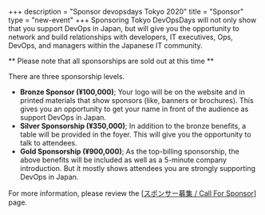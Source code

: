 +++
description = "Sponsor devopsdays Tokyo 2020"
title = "Sponsor"
type = "new-event"
+++
Sponsoring Tokyo DevOpsDays will not only show that you support DevOps in Japan, but will give you the opportunity to network and build relationships with developers, IT executives, Ops, DevOps, and managers within the Japanese IT community.

** Please note that all sponsorships are sold out at this time **

There are three sponsorship levels.

 * **Bronze Sponsor (¥100,000)**; Your logo will be on the website and in printed materials that show sponsors (like, banners or brochures). This gives you an opportunity to get your name in front of the audience as support DevOps in Japan.
 * **Silver Sponsorship (¥350,000)**; In addition to the bronze benefits, a table will be provided in the foyer. This will give you the opportunity to talk to attendees.
 * **Gold Sponsorship (¥900,000)**; As the top-billing sponsorship, the above benefits will be included as well as a 5-minute company introduction. But it mostly shows attendees you are strongly supporting DevOps in Japan.

For more information, please review the [[スポンサー募集 / Call For Sponsor](https://www.devopsdaystokyo.org/call-for-sponsor)] page.